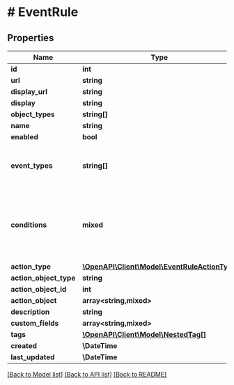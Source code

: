 # # EventRule

## Properties

Name | Type | Description | Notes
------------ | ------------- | ------------- | -------------
**id** | **int** |  | [readonly]
**url** | **string** |  | [readonly]
**display_url** | **string** |  | [readonly]
**display** | **string** |  | [readonly]
**object_types** | **string[]** |  |
**name** | **string** |  |
**enabled** | **bool** |  | [optional]
**event_types** | **string[]** | The types of event which will trigger this rule. |
**conditions** | **mixed** | A set of conditions which determine whether the event will be generated. | [optional]
**action_type** | [**\OpenAPI\Client\Model\EventRuleActionType**](EventRuleActionType.md) |  |
**action_object_type** | **string** |  |
**action_object_id** | **int** |  | [optional]
**action_object** | **array<string,mixed>** |  | [readonly]
**description** | **string** |  | [optional]
**custom_fields** | **array<string,mixed>** |  | [optional]
**tags** | [**\OpenAPI\Client\Model\NestedTag[]**](NestedTag.md) |  | [optional]
**created** | **\DateTime** |  | [readonly]
**last_updated** | **\DateTime** |  | [readonly]

[[Back to Model list]](../../README.md#models) [[Back to API list]](../../README.md#endpoints) [[Back to README]](../../README.md)
